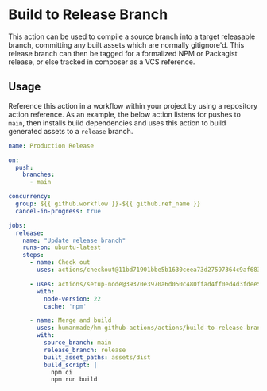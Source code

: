 # Build to Release Branch

This action can be used to compile a source branch into a target releasable branch, committing any built assets which are normally gitignore'd. This release branch can then be tagged for a formalized NPM or Packagist release, or else tracked in composer as a VCS reference.

## Usage

Reference this action in a workflow within your project by using a repository action reference. As an example, the below action listens for pushes to `main`, then installs build dependencies and uses this action to build generated assets to a `release` branch.

```yml
name: Production Release

on:
  push:
    branches:
      - main

concurrency:
  group: ${{ github.workflow }}-${{ github.ref_name }}
  cancel-in-progress: true

jobs:
  release:
    name: "Update release branch"
    runs-on: ubuntu-latest
    steps:
      - name: Check out
        uses: actions/checkout@11bd71901bbe5b1630ceea73d27597364c9af683 # v4.2.2

      - uses: actions/setup-node@39370e3970a6d050c480ffad4ff0ed4d3fdee5af # v4.1.0
        with:
          node-version: 22
          cache: 'npm'

      - name: Merge and build
        uses: humanmade/hm-github-actions/actions/build-to-release-branch@25234fa9f55b6793954cd22b85e578d7b18be866
        with:
          source_branch: main
          release_branch: release
          built_asset_paths: assets/dist
          build_script: |
            npm ci
            npm run build
```
